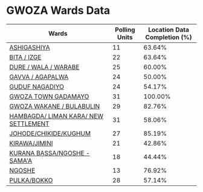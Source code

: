 
# GWOZA Wards Data

| Wards | Polling Units | Location Data Completion (%) |
| ---- | ----- | ------- |
| [ASHIGASHIYA](./wards/1768-ashigashiya) | 11 | 63.64% |
| [BITA / IZGE](./wards/1769-bita-/-izge) | 22 | 63.64% |
| [DURE / WALA / WARABE](./wards/1770-dure-/-wala-/-warabe) | 25 | 60.00% |
| [GAVVA / AGAPALWA](./wards/1771-gavva-/-agapalwa) | 24 | 50.00% |
| [GUDUF NAGADIYO](./wards/1772-guduf-nagadiyo) | 24 | 54.17% |
| [GWOZA TOWN GADAMAYO](./wards/1773-gwoza-town-gadamayo) | 31 | 100.00% |
| [GWOZA WAKANE / BULABULIN](./wards/1774-gwoza-wakane-/-bulabulin) | 29 | 82.76% |
| [HAMBAGDA/ LIMAN KARA/ NEW SETTLEMENT](./wards/1775-hambagda/-liman-kara/-new-settlement) | 31 | 58.06% |
| [JOHODE/CHIKIDE/KUGHUM](./wards/1776-johode/chikide/kughum) | 27 | 85.19% |
| [KIRAWA/JIMINI](./wards/1777-kirawa/jimini) | 21 | 42.86% |
| [KURANA BASSA/NGOSHE - SAMA'A](./wards/1778-kurana-bassa/ngoshe-sama'a) | 18 | 44.44% |
| [NGOSHE](./wards/1779-ngoshe) | 13 | 76.92% |
| [PULKA/BOKKO](./wards/1780-pulka/bokko) | 28 | 57.14% |




